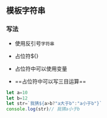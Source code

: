 ## 模板字符串

### 写法

- 使用反引号` 字符串 `

- 占位符${}

- 占位符中可以使用变量

- ==占位符中可以写三目运算==

```js
let a=10
let b=12
let str=`我猜${a>b?"a大于b":"a小于b"}`
console.log(str)// 我猜a小于b
```

